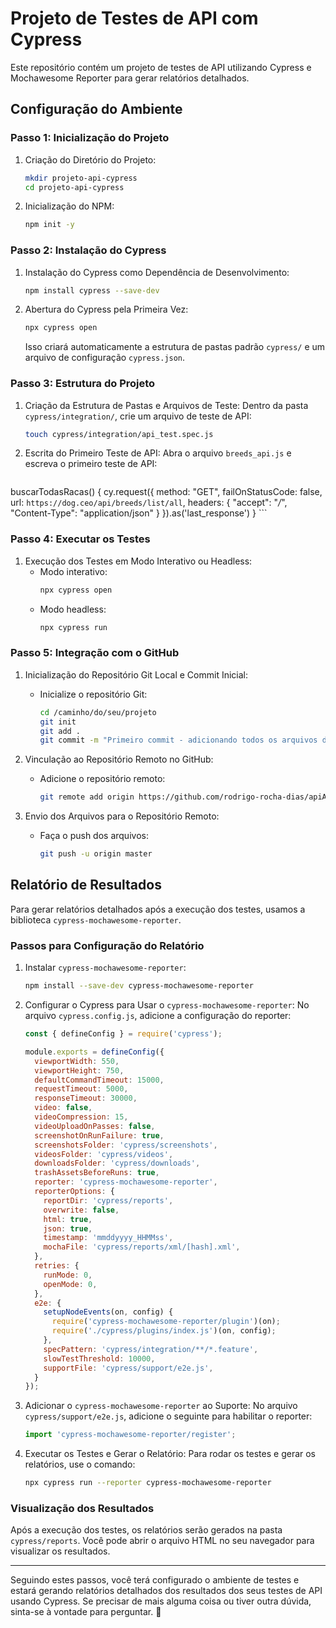 # Projeto de Testes de API com Cypress

Este repositório contém um projeto de testes de API utilizando Cypress e Mochawesome Reporter para gerar relatórios detalhados.

## Configuração do Ambiente

### Passo 1: Inicialização do Projeto

1. Criação do Diretório do Projeto:
    ```bash
    mkdir projeto-api-cypress
    cd projeto-api-cypress
    ```

2. Inicialização do NPM:
    ```bash
    npm init -y
    ```

### Passo 2: Instalação do Cypress

1. Instalação do Cypress como Dependência de Desenvolvimento:
    ```bash
    npm install cypress --save-dev
    ```

2. Abertura do Cypress pela Primeira Vez:
    ```bash
    npx cypress open
    ```
    Isso criará automaticamente a estrutura de pastas padrão `cypress/` e um arquivo de configuração `cypress.json`.

### Passo 3: Estrutura do Projeto

1. Criação da Estrutura de Pastas e Arquivos de Teste:
    Dentro da pasta `cypress/integration/`, crie um arquivo de teste de API:
    ```bash
    touch cypress/integration/api_test.spec.js
    ```

2. Escrita do Primeiro Teste de API:
    Abra o arquivo `breeds_api.js` e escreva o primeiro teste de API:
    ```javascript
  buscarTodasRacas() {
    cy.request({
      method: "GET",
      failOnStatusCode: false,
      url: `https://dog.ceo/api/breeds/list/all`,
      headers: {
        "accept": "*/*",
        "Content-Type": "application/json"
      }
    }).as('last_response')
  }
    ```

### Passo 4: Executar os Testes

1. Execução dos Testes em Modo Interativo ou Headless:
    - Modo interativo:
        ```bash
        npx cypress open
        ```
    - Modo headless:
        ```bash
        npx cypress run
        ```

### Passo 5: Integração com o GitHub

1. Inicialização do Repositório Git Local e Commit Inicial:
    - Inicialize o repositório Git:
        ```bash
        cd /caminho/do/seu/projeto
        git init
        git add .
        git commit -m "Primeiro commit - adicionando todos os arquivos do projeto"
        ```

2. Vinculação ao Repositório Remoto no GitHub:
    - Adicione o repositório remoto:
        ```bash
        git remote add origin https://github.com/rodrigo-rocha-dias/apiAgi.git
        ```

3. Envio dos Arquivos para o Repositório Remoto:
    - Faça o push dos arquivos:
        ```bash
        git push -u origin master
        ```

## Relatório de Resultados

Para gerar relatórios detalhados após a execução dos testes, usamos a biblioteca `cypress-mochawesome-reporter`.

### Passos para Configuração do Relatório

1. Instalar `cypress-mochawesome-reporter`:
    ```bash
    npm install --save-dev cypress-mochawesome-reporter
    ```

2. Configurar o Cypress para Usar o `cypress-mochawesome-reporter`:
    No arquivo `cypress.config.js`, adicione a configuração do reporter:
    ```javascript
    const { defineConfig } = require('cypress');

    module.exports = defineConfig({
      viewportWidth: 550,
      viewportHeight: 750,
      defaultCommandTimeout: 15000,
      requestTimeout: 5000,
      responseTimeout: 30000,
      video: false,
      videoCompression: 15,
      videoUploadOnPasses: false,
      screenshotOnRunFailure: true,
      screenshotsFolder: 'cypress/screenshots',
      videosFolder: 'cypress/videos',
      downloadsFolder: 'cypress/downloads',
      trashAssetsBeforeRuns: true,
      reporter: 'cypress-mochawesome-reporter',
      reporterOptions: {
        reportDir: 'cypress/reports',
        overwrite: false,
        html: true,
        json: true,
        timestamp: 'mmddyyyy_HHMMss',
        mochaFile: 'cypress/reports/xml/[hash].xml',
      },
      retries: {
        runMode: 0,
        openMode: 0,
      },
      e2e: {
        setupNodeEvents(on, config) {
          require('cypress-mochawesome-reporter/plugin')(on);
          require('./cypress/plugins/index.js')(on, config);
        },
        specPattern: 'cypress/integration/**/*.feature',
        slowTestThreshold: 10000,
        supportFile: 'cypress/support/e2e.js',
      }
    });
    ```

3. Adicionar o `cypress-mochawesome-reporter` ao Suporte:
    No arquivo `cypress/support/e2e.js`, adicione o seguinte para habilitar o reporter:
    ```javascript
    import 'cypress-mochawesome-reporter/register';
    ```

4. Executar os Testes e Gerar o Relatório:
    Para rodar os testes e gerar os relatórios, use o comando:
    ```bash
    npx cypress run --reporter cypress-mochawesome-reporter
    ```

### Visualização dos Resultados
Após a execução dos testes, os relatórios serão gerados na pasta `cypress/reports`. Você pode abrir o arquivo HTML no seu navegador para visualizar os resultados.

---

Seguindo estes passos, você terá configurado o ambiente de testes e estará gerando relatórios detalhados dos resultados dos seus testes de API usando Cypress. Se precisar de mais alguma coisa ou tiver outra dúvida, sinta-se à vontade para perguntar. 🚀
